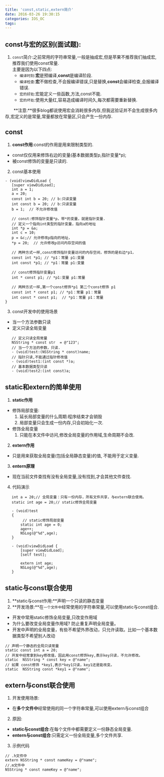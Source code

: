 ```yaml
---
title: 'const,static,extern简介'
date: 2016-03-26 19:30:15
categories: IOS_OC
tags:
---
```


## const与宏的区别(面试题):
1. `const`简介:之前常用的字符串常量,一般是抽成宏,但是苹果不推荐我们抽成宏,推荐我们使用const常量.  
主要是因为以下四点:
     * `编译时刻`:**宏**是预编译,**const**是编译阶段.
     * `编译检查`:**宏**不做检查,不会报编译错误,只是替换,**const**会编译检查,会报编译错误.
     * `宏的好处`:宏能定义一些函数,方法,const不能.
     * `宏的坏处`:使用大量红,容易造成编译时间久,每次都需要重新替换.

<!-- more -->
　　**注意:**很多blog都说使用宏会消耗很多内存,但我这验证并不会生成很多内存,宏定义的是常量,常量都放在常量区,只会产生一份内存.
    
## const
1. **const作用**:const的作用是用来限制类型的.
 * const仅仅用来修饰右边的变量(基本数据类型p,指针变量*p);
 * 被const修饰的变量是只读的.
2. const基本使用

 ```objc
 - (void)viewDidLoad {
    [super viewDidLoad];
    int a = 1;
    a = 20;
    const int b = 20; // b:只读变量
    int const b = 20; // b:只读变量
    b = 1;  // 不允许修改值
    
    // const:修饰指针变量*p，带*的变量，就是指针变量.
    // 定义一个指向int类型的指针变量，指向a的地址
    int *p = &a;
    int c = 10;
    p = &c;// 允许修改p指向的地址，
    *p = 20;  // 允许修改p访问内存空间的值
    
    // 两种方式一样,const修饰指针变量访问的内存空间，修饰的是右边*p1，
    const int *p1; // *p1：常量 p1:变量
    int const *p1; // *p1：常量 p1:变量

    // const修饰指针变量p1
    int * const p1; // *p1:变量 p1:常量

    // 两种方式一样,第一个const修饰*p1 第二个const修饰 p1
    const int * const p1; // *p1：常量 p1：常量
    int const * const p1;  // *p1：常量 p1：常量
 }
 ```
 
3. const开发中的使用场景
 * 当一个方法参数只读
 * 定义只读全局变量
 
 ```objc
    // 定义只读全局常量
    NSString * const str  = @"123";
    // 当一个方法的参数，只读.
    - (void)test:(NSString * const)name;
    // 指针只读,不能通过指针修改值
    - (void)test1:(int const *)a;
    // 基本数据类型只读
    - (void)test2:(int const)a;
 ```

## static和extern的简单使用
1. **static作用**
 * 修饰局部变量:
     1. 延长局部变量的什么周期:程序结束才会销毁
     2. 局部变量只会生成一份内存,只会初始化一次.
 * 修饰全局变量
     1. 只能在本文件中访问,修改全局变量的作用域,生命周期不会改.
2. **extern作用**
 * 只是用来获取全局变量(包括全局静态变量)的值, 不能用于定义变量.
3. **entern原理**
 * 现在当前文件查找有没有全局变量,没有找到,才会其他文件查找.
4. 代码演示
 ```objc
    int a = 20;// 全局变量：只有一份内存，所有文件共享，与extern联合使用。
    static int age = 20;// static修饰全局变量

    - (void)test
    {
         // static修饰局部变量
        static int age = 0;
        age++;
        NSLog(@"%d",age);
    }

    - (void)viewDidLoad {
        [super viewDidLoad];
        [self test];

        extern int age;
        NSLog(@"%d",age);
    }
 ```

## static与const联合使用
1. **static与const作用:**声明一个只读的静态变量
2. **开发场景:**在`一个文件中`经常使用的字符串常量,可以使用static与const组合.
 * 开发中常用static修饰全局变量,只改变作用域
 * 为什么要改变全局变量作用域? 防止重复声明全局变量。
 * 开发中声明的全局变量，有些不希望外界改动，只允许读取。比如一个基本数据类型不希望别人改动
 ```objc
 // 声明一个静态的全局只读常量
 static const int a = 20;
 // 开发中经常拿到key修改值，因此用const修饰key,表示key只读，不允许修改。
 static  NSString * const key = @"name";
 // 如果 const修饰 *key1,表示*key1只读，key1还是能改变。
 static  NSString const *key1 = @"name";
 ```
 
## extern与const联合使用
1. 开发使用场景:
 * 在**多个文件中**经常使用的同一个字符串常量,可以使用extern与const组合
2. 原因:
 * **static与const组合**:在每个文件中都需要定义一份静态全局变量.
 * **entern与const组合**:只需定义一份全局变量,多个文件共享.
3. 示例代码
 ```objc
 // .h文件中
 extern NSString * const nameKey = @"name";
 //.m文件中
 NSString * const nameKey = @"name";
 ```


